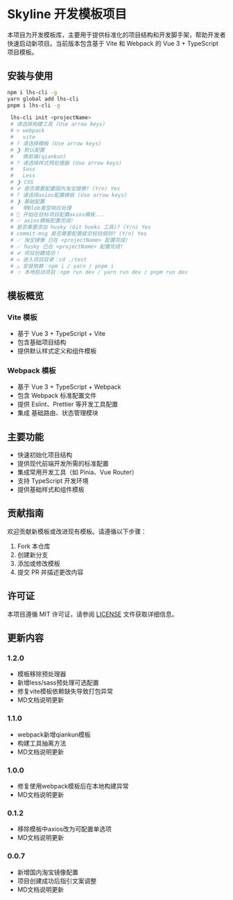 # Skyline 开发模板项目

本项目为开发模板库，主要用于提供标准化的项目结构和开发脚手架，帮助开发者快速启动新项目。当前版本包含基于 Vite 和 Webpack 的 Vue 3 + TypeScript 项目模板。

## 安装与使用
   ```bash
   npm i lhs-cli -g
   yarn global add lhs-cli 
   pnpm i lhs-cli -g
   ```
   ```bash
    lhs-cli init <projectName>
    # 请选择构建工具 (Use arrow keys)
    # > webpack
    #   vite
    # ? 请选择模板 (Use arrow keys)
    # ❯ 默认配置
    #   微前端(qiankun)
    # ? 请选择样式预处理器 (Use arrow keys)
    #   Sass
    #   Less
    # ❯ CSS
    # ✔ 是否需要配置国内淘宝镜像? (Y/n) Yes
    # ? 请选择axios配置模板 (Use arrow keys)
    # ❯ 基础配置
    #   带Blob类型响应处理
    # 🚀 开始在目标项目配置axios模板...
    # ✅ axios模板配置完成!
    # 是否需要添加 husky (Git hooks 工具)? (Y/n) Yes
    # commit-msg 是否需要配置提交校验规则? (Y/n) Yes
    # ✅ 淘宝镜像 已在 <projectName> 配置完成!
    # ✅ husky 已在 <projectName> 配置完成!
    # ✔ 项目创建成功！
    # ◇ 进入项目目录：cd ./test
    # △ 安装依赖：npm i / yarn / pnpm i
    # ☆ 本地启动项目：npm run dev / yarn run dev / pnpm run dev
   ```

## 模板概览

### Vite 模板
- 基于 Vue 3 + TypeScript + Vite
- 包含基础项目结构
- 提供默认样式定义和组件模板

### Webpack 模板
- 基于 Vue 3 + TypeScript + Webpack
- 包含 Webpack 标准配置文件
- 提供 Eslint、Prettier 等开发工具配置
- 集成 基础路由、状态管理模块

## 主要功能
- 快速初始化项目结构
- 提供现代前端开发所需的标准配置
- 集成常用开发工具（如 Pinia、Vue Router）
- 支持 TypeScript 开发环境
- 提供基础样式和组件模板

## 贡献指南

欢迎贡献新模板或改进现有模板。请遵循以下步骤：
1. Fork 本仓库
2. 创建新分支
3. 添加或修改模板
4. 提交 PR 并描述更改内容

## 许可证

本项目遵循 MIT 许可证，请参阅 [LICENSE](LICENSE) 文件获取详细信息。

## 更新内容

### 1.2.0
* 模板移除预处理器
* 新增less/sass预处理可选配置
* 修复vite模板依赖缺失导致打包异常
* MD文档说明更新
### 1.1.0
* webpack新增qiankun模板
* 构建工具抽离方法
* MD文档说明更新
### 1.0.0
* 修复使用webpack模板后在本地构建异常
* MD文档说明更新
### 0.1.2
* 移除模板中axios改为可配置单选项
* MD文档说明更新
### 0.0.7
* 新增国内淘宝镜像配置
* 项目创建成功后指引文案调整
* MD文档说明更新